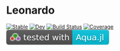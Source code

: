 # Leonardo

[![Stable](https://img.shields.io/badge/docs-stable-blue.svg)](https://a-r-n-o-l-d.github.io/Leonardo.jl/stable/)
[![Dev](https://img.shields.io/badge/docs-dev-blue.svg)](https://a-r-n-o-l-d.github.io/Leonardo.jl/dev/)
[![Build Status](https://github.com/a-r-n-o-l-d/Leonardo.jl/actions/workflows/CI.yml/badge.svg?branch=main)](https://github.com/a-r-n-o-l-d/Leonardo.jl/actions/workflows/CI.yml?query=branch%3Amain)
[![Coverage](https://codecov.io/gh/a-r-n-o-l-d/Leonardo.jl/branch/main/graph/badge.svg)](https://codecov.io/gh/a-r-n-o-l-d/Leonardo.jl)
[![Aqua QA](https://raw.githubusercontent.com/JuliaTesting/Aqua.jl/master/badge.svg)](https://github.com/JuliaTesting/Aqua.jl)

